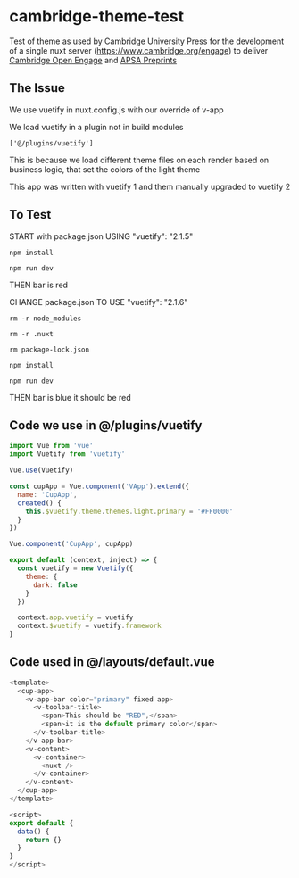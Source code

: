 # cambridge-theme-test
Test of theme as used by Cambridge University Press for the development of a single nuxt server (https://www.cambridge.org/engage) to deliver [Cambridge Open Engage](https://www.cambridge.org/engage) and [APSA Preprints](https://www.cambridge.org/engage/apsa/public-dashboard) 


## The Issue

We use vuetify in nuxt.config.js with our override of v-app 

We load vuetify in a plugin not in build modules 

```['@/plugins/vuetify']```

This is because we load different theme files on each render based on business logic, that set the colors of the light theme

This app was written with vuetify 1 and them manually upgraded to vuetify 2

## To Test
START with package.json USING "vuetify": "2.1.5" 

```npm install```

```npm run dev```

THEN bar is red

CHANGE package.json TO USE "vuetify": "2.1.6" 

```rm -r node_modules```

```rm -r .nuxt```

```rm package-lock.json```

```npm install```

```npm run dev```

THEN bar is blue it should be red

## Code we use in @/plugins/vuetify

```javascript
import Vue from 'vue'
import Vuetify from 'vuetify'

Vue.use(Vuetify)

const cupApp = Vue.component('VApp').extend({
  name: 'CupApp',
  created() {
    this.$vuetify.theme.themes.light.primary = '#FF0000'
  }
})

Vue.component('CupApp', cupApp)

export default (context, inject) => {
  const vuetify = new Vuetify({
    theme: {
      dark: false
    }
  })

  context.app.vuetify = vuetify
  context.$vuetify = vuetify.framework
}
```

## Code used in @/layouts/default.vue

```javascript
<template>
  <cup-app>
    <v-app-bar color="primary" fixed app>
      <v-toolbar-title>
        <span>This should be "RED",</span>
        <span>it is the default primary color</span>
      </v-toolbar-title>
    </v-app-bar>
    <v-content>
      <v-container>
        <nuxt />
      </v-container>
    </v-content>
  </cup-app>
</template>

<script>
export default {
  data() {
    return {}
  }
}
</script>
```
